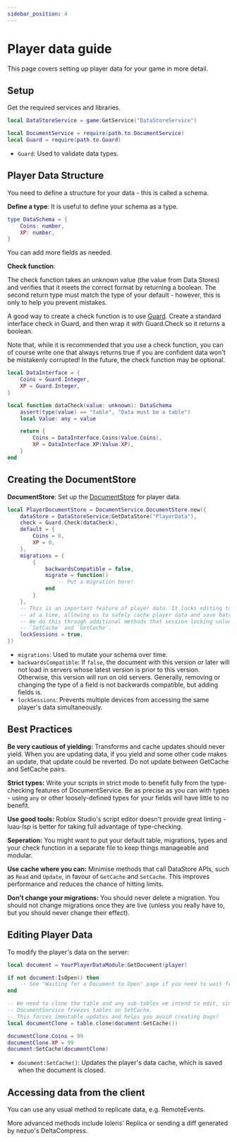 ```yaml
---
sidebar_position: 4
---
```

 
# Player data guide

This page covers setting up player data for your game in more detail.

## Setup

Get the required services and libraries.
```lua
local DataStoreService = game:GetService("DataStoreService")

local DocumentService = require(path.to.DocumentService)
local Guard = require(path.to.Guard)
```
- `Guard`: Used to validate data types.

## Player Data Structure

You need to define a structure for your data - this is called a schema.

**Define a type**:
It is useful to define your schema as a type.
```lua
type DataSchema = {
	Coins: number,
	XP: number,
}
```
You can add more fields as needed.

**Check function**:

The check function takes an unknown value (the value from Data Stores) and
verifies that it meets the correct format by returning a boolean. The second return type must match the
type of your default - however, this is only to help you prevent mistakes.

A good way to create a check function is to use [Guard](https://util.redblox.dev/guard.html). Create a standard interface check in Guard, and then wrap it with Guard.Check so it returns a boolean.

Note that, while it is recommended that you use a check function, you can of course write one
that always returns true if you are confident data won't be mistakenly corrupted!
In the future, the check function may be optional.

```lua
local DataInterface = {
	Coins = Guard.Integer,
	XP = Guard.Integer,
}

local function dataCheck(value: unknown): DataSchema
	assert(type(value) == "table", "Data must be a table")
	local Value: any = value

	return {
		Coins = DataInterface.Coins(Value.Coins),
		XP = DataInterface.XP(Value.XP),
	}
end
```

## Creating the DocumentStore

**DocumentStore**:
Set up the [DocumentStore](https://anthony0br.github.io/DocumentService/api/DocumentStore/) for player data.
```lua
local PlayerDocumentStore = DocumentService.DocumentStore.new({
	dataStore = DataStoreService:GetDataStore("PlayerData"),
	check = Guard.Check(dataCheck),
	default = {
		Coins = 0,
		XP = 0,
	},
	migrations = {
		{
			backwardsCompatible = false,
			migrate = function()
				-- Put a migration here!
			end
		}
	},
	-- This is an important feature of player data. It locks editing to one server
	-- at a time, allowing us to safely cache player data and save batches of updates.
	-- We do this through additional methods that session locking unlocks, such as
	-- `SetCache` and `GetCache`.
	lockSessions = true,
})
```
- `migrations`: Used to mutate your schema over time.
- `backwardsCompatible`: If `false`, the document with this version or later will not load in
servers whose latest version is prior to this version. Otherwise, this version will run
on old servers. Generally, removing or changing the type of a field is not backwards compatible,
but adding fields is.
- `lockSessions`: Prevents multiple devices from accessing the same player's data simultaneously.

## Best Practices

**Be very cautious of yielding:** Transforms and cache updates should never yield. When you are updating data, if you yield and some other code makes an update, that update could be reverted. Do not update between GetCache and SetCache pairs.

**Strict types:** Write your scripts in strict mode to benefit fully from the type-checking features of DocumentService. Be as precise as you can with types - using `any` or other loosely-defined types for your fields will have little to no benefit.

**Use good tools:** Roblox Studio's script editor doesn't provide great linting - luau-lsp is better
for taking full advantage of type-checking.

**Seperation:** You might want to put your default table, migrations, types and your check function in a separate file to keep things manageable and modular.

**Use cache where you can:** Minimise methods that call DataStore APIs, such as `Read` and `Update`, in
favour of `GetCache` and `SetCache`. This improves performance and reduces the chance of hitting limits.

**Don't change your migrations:** You should never delete a migration. You should not change migrations once they are live (unless you
really have to, but you should never change their effect).

## Editing Player Data

To modify the player's data on the server:
```lua
local document = YourPlayerDataModule:GetDocument(player)

if not document:IsOpen() then
	-- See "Waiting for a Document to Open" page if you need to wait for the document to be open
end

-- We need to clone the table and any sub-tables we intend to edit, since
-- DocumentService freezes tables on SetCache.
-- This forces immutable updates and helps you avoid creating bugs!
local documentClone = table.clone(document:GetCache())

documentClone.Coins = 99
documentClone.XP = 99
document:SetCache(documentClone)
```
- `document:SetCache()`: Updates the player's data cache, which is saved when the document is closed.

## Accessing data from the client

You can use any usual method to replicate data, e.g. RemoteEvents.

More advanced methods include loleris' Replica or sending a diff generated by nezuo's DeltaCompress.